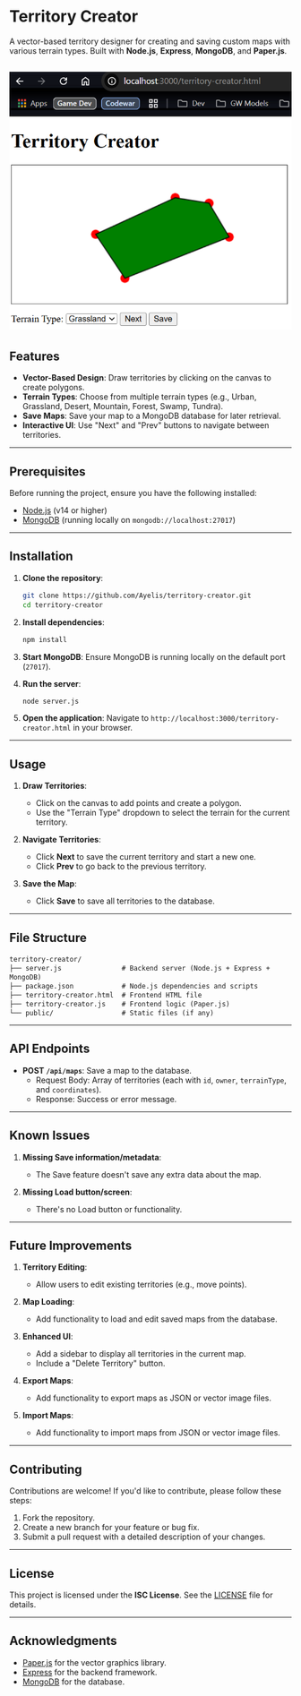 # Territory Creator

A vector-based territory designer for creating and saving custom maps with various terrain types. Built with **Node.js**, **Express**, **MongoDB**, and **Paper.js**.

![Territory Creator Screenshot](screenshot.png)
---

## Features

- **Vector-Based Design**: Draw territories by clicking on the canvas to create polygons.
- **Terrain Types**: Choose from multiple terrain types (e.g., Urban, Grassland, Desert, Mountain, Forest, Swamp, Tundra).
- **Save Maps**: Save your map to a MongoDB database for later retrieval.
- **Interactive UI**: Use "Next" and "Prev" buttons to navigate between territories.

---

## Prerequisites

Before running the project, ensure you have the following installed:

- [Node.js](https://nodejs.org/) (v14 or higher)
- [MongoDB](https://www.mongodb.com/) (running locally on `mongodb://localhost:27017`)

---

## Installation

1. **Clone the repository**:
   ```bash
   git clone https://github.com/Ayelis/territory-creator.git
   cd territory-creator
   ```

2. **Install dependencies**:
   ```bash
   npm install
   ```

3. **Start MongoDB**:
   Ensure MongoDB is running locally on the default port (`27017`).

4. **Run the server**:
   ```bash
   node server.js
   ```

5. **Open the application**:
   Navigate to `http://localhost:3000/territory-creator.html` in your browser.

---

## Usage

1. **Draw Territories**:
   - Click on the canvas to add points and create a polygon.
   - Use the "Terrain Type" dropdown to select the terrain for the current territory.

2. **Navigate Territories**:
   - Click **Next** to save the current territory and start a new one.
   - Click **Prev** to go back to the previous territory.

3. **Save the Map**:
   - Click **Save** to save all territories to the database.

---

## File Structure

```
territory-creator/
├── server.js               # Backend server (Node.js + Express + MongoDB)
├── package.json            # Node.js dependencies and scripts
├── territory-creator.html  # Frontend HTML file
├── territory-creator.js    # Frontend logic (Paper.js)
└── public/                 # Static files (if any)
```

---

## API Endpoints

- **POST `/api/maps`**: Save a map to the database.
  - Request Body: Array of territories (each with `id`, `owner`, `terrainType`, and `coordinates`).
  - Response: Success or error message.

---

## Known Issues

1. **Missing Save information/metadata**:
   - The Save feature doesn't save any extra data about the map.

2. **Missing Load button/screen**:
   - There's no Load button or functionality.

---

## Future Improvements

1. **Territory Editing**:
   - Allow users to edit existing territories (e.g., move points).

2. **Map Loading**:
   - Add functionality to load and edit saved maps from the database.

3. **Enhanced UI**:
   - Add a sidebar to display all territories in the current map.
   - Include a "Delete Territory" button.

4. **Export Maps**:
   - Add functionality to export maps as JSON or vector image files.

5. **Import Maps**:
   - Add functionality to import maps from JSON or vector image files.

---

## Contributing

Contributions are welcome! If you'd like to contribute, please follow these steps:

1. Fork the repository.
2. Create a new branch for your feature or bug fix.
3. Submit a pull request with a detailed description of your changes.

---

## License

This project is licensed under the **ISC License**. See the [LICENSE](LICENSE.md) file for details.

---

## Acknowledgments

- [Paper.js](http://paperjs.org/) for the vector graphics library.
- [Express](https://expressjs.com/) for the backend framework.
- [MongoDB](https://www.mongodb.com/) for the database.

